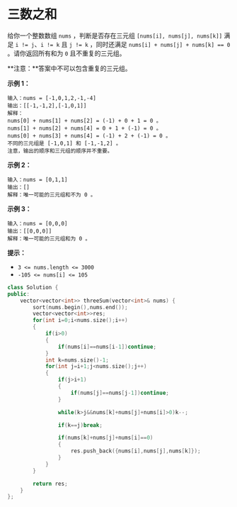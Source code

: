 # 三数之和



给你一个整数数组 `nums` ，判断是否存在三元组 `[nums[i], nums[j], nums[k]]` 满足 `i != j`、`i != k` 且 `j != k` ，同时还满足 `nums[i] + nums[j] + nums[k] == 0` 。请你返回所有和为 `0` 且不重复的三元组。

**注意：**答案中不可以包含重复的三元组。

 

 

**示例 1：**

```
输入：nums = [-1,0,1,2,-1,-4]
输出：[[-1,-1,2],[-1,0,1]]
解释：
nums[0] + nums[1] + nums[2] = (-1) + 0 + 1 = 0 。
nums[1] + nums[2] + nums[4] = 0 + 1 + (-1) = 0 。
nums[0] + nums[3] + nums[4] = (-1) + 2 + (-1) = 0 。
不同的三元组是 [-1,0,1] 和 [-1,-1,2] 。
注意，输出的顺序和三元组的顺序并不重要。
```

**示例 2：**

```
输入：nums = [0,1,1]
输出：[]
解释：唯一可能的三元组和不为 0 。
```

**示例 3：**

```
输入：nums = [0,0,0]
输出：[[0,0,0]]
解释：唯一可能的三元组和为 0 。
```

 

**提示：**

- `3 <= nums.length <= 3000`
- `-105 <= nums[i] <= 105`



```c++
class Solution {
public:
    vector<vector<int>> threeSum(vector<int>& nums) {
        sort(nums.begin(),nums.end());
        vector<vector<int>>res;
        for(int i=0;i<nums.size();i++)
        {
            if(i>0)
            {
                if(nums[i]==nums[i-1])continue;
            }
            int k=nums.size()-1;
            for(int j=i+1;j<nums.size();j++)
            {
                if(j>i+1)
                {
                    if(nums[j]==nums[j-1])continue;
                }

                while(k>j&&nums[k]+nums[j]+nums[i]>0)k--;

                if(k==j)break;

                if(nums[k]+nums[j]+nums[i]==0)
                {
                    res.push_back({nums[i],nums[j],nums[k]});
                }
            }
        }

        return res;
    }
};
```

